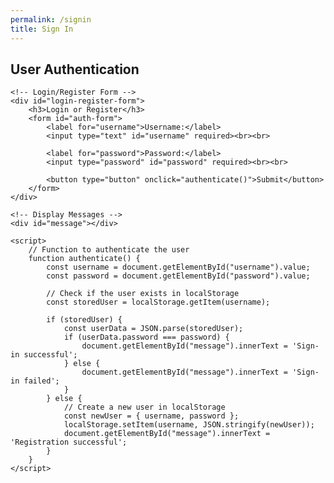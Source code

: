 ```yaml
---
permalink: /signin
title: Sign In
---
```



<html lang="en">
<head>
    <meta charset="UTF-8">
    <meta name="viewport" content="width=device-width, initial-scale=1.0">
    <title>User Authentication</title>
</head>
<body>
    <h2>User Authentication</h2>

    <!-- Login/Register Form -->
    <div id="login-register-form">
        <h3>Login or Register</h3>
        <form id="auth-form">
            <label for="username">Username:</label>
            <input type="text" id="username" required><br><br>

            <label for="password">Password:</label>
            <input type="password" id="password" required><br><br>

            <button type="button" onclick="authenticate()">Submit</button>
        </form>
    </div>

    <!-- Display Messages -->
    <div id="message"></div>

    <script>
        // Function to authenticate the user
        function authenticate() {
            const username = document.getElementById("username").value;
            const password = document.getElementById("password").value;

            // Check if the user exists in localStorage
            const storedUser = localStorage.getItem(username);

            if (storedUser) {
                const userData = JSON.parse(storedUser);
                if (userData.password === password) {
                    document.getElementById("message").innerText = 'Sign-in successful';
                } else {
                    document.getElementById("message").innerText = 'Sign-in failed';
                }
            } else {
                // Create a new user in localStorage
                const newUser = { username, password };
                localStorage.setItem(username, JSON.stringify(newUser));
                document.getElementById("message").innerText = 'Registration successful';
            }
        }
    </script>
</body>
</html>
